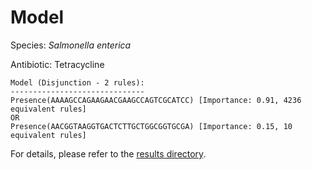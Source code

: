 
# Model

Species: *Salmonella enterica*

Antibiotic: Tetracycline

```
Model (Disjunction - 2 rules):
------------------------------
Presence(AAAAGCCAGAAGAACGAAGCCAGTCGCATCC) [Importance: 0.91, 4236 equivalent rules]
OR
Presence(AACGGTAAGGTGACTCTTGCTGGCGGTGCGA) [Importance: 0.15, 10 equivalent rules]

```

For details, please refer to the [results directory](../../../../../results/scm_b/salmonella%20enterica/tetracycline/repeat_9/).

